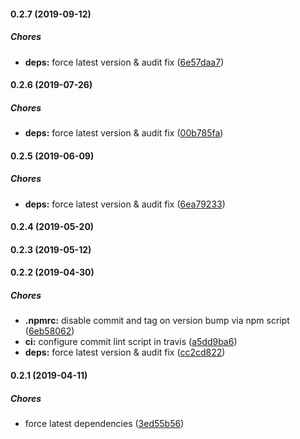 #### 0.2.7 (2019-09-12)

##### Chores

* **deps:**  force latest version & audit fix ([6e57daa7](https://github.com/lykmapipo/include/commit/6e57daa7989bbe4f94fe8383629648c53de2c56c))

#### 0.2.6 (2019-07-26)

##### Chores

* **deps:**  force latest version & audit fix ([00b785fa](https://github.com/lykmapipo/include/commit/00b785fa0e8019dd9f50e23b60c1656610324985))

#### 0.2.5 (2019-06-09)

##### Chores

* **deps:**  force latest version & audit fix ([6ea79233](https://github.com/lykmapipo/include/commit/6ea7923362a42390f02e0cb9b4954d3ace9bf90a))

#### 0.2.4 (2019-05-20)

#### 0.2.3 (2019-05-12)

#### 0.2.2 (2019-04-30)

##### Chores

* **.npmrc:**  disable commit and tag on version bump via npm script ([6eb58062](https://github.com/lykmapipo/include/commit/6eb58062b9c5c51e2fab0adccf0f14ff40efaf08))
* **ci:**  configure commit lint script in travis ([a5dd9ba6](https://github.com/lykmapipo/include/commit/a5dd9ba64740a114b0d158fe1fe8d5e1042d2d42))
* **deps:**  force latest version & audit fix ([cc2cd822](https://github.com/lykmapipo/include/commit/cc2cd822f50177d935cca89f9d1412c8a49b9372))

#### 0.2.1 (2019-04-11)

##### Chores

*  force latest dependencies ([3ed55b56](https://github.com/lykmapipo/include/commit/3ed55b56ac4760e945ef3f03bd29ea1574e149ef))

